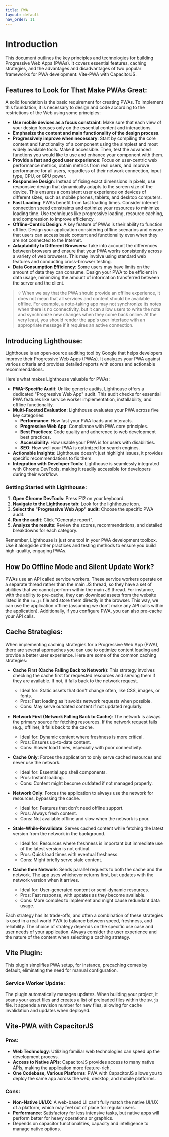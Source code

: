 ```yaml
---
title: PWA
layout: default
nav_order: 11
---
```


# Introduction

This document outlines the key principles and technologies for building Progressive Web Apps (PWAs). It covers essential features, caching strategies, and the advantages and disadvantages of two popular frameworks for PWA development: Vite-PWA with CapacitorJS.

## Features to Look for That Make PWAs Great:

A solid foundation is the basic requirement for creating PWAs. To implement this foundation, it is necessary to design and code according to the restrictions of the Web using some principles:

- **Use mobile devices as a focus constraint**: Make sure that each view of your design focuses only on the essential content and interactions.
- **Emphasize the content and main functionality of the design process**.
- **Progressively improve when necessary**: Start by compiling the core content and functionality of a component using the simplest and most widely available tools. Make it accessible. Then, test the advanced functions you would like to use and enhance your component with them.
- **Provide a fast and good user experience**: Focus on user-centric web performance metrics, obtain metrics from real users, and improve performance for all users, regardless of their network connection, input type, CPU, or GPU power.
- **Responsive Design**: Instead of fixing exact dimensions in pixels, use responsive design that dynamically adapts to the screen size of the device. This ensures a consistent user experience on devices of different sizes, such as mobile phones, tablets, and desktop computers.
- **Fast Loading**: PWAs benefit from fast loading times. Consider internet connection speed constraints and optimize your resources to minimize loading time. Use techniques like progressive loading, resource caching, and compression to improve efficiency.
- **Offline-Centric Design**: A key feature of PWAs is their ability to function offline. Design your application considering offline scenarios and ensure that users can access basic content and functionality even when they are not connected to the Internet.
- **Adaptability to Different Browsers**: Take into account the differences between browsers and ensure that your PWA works consistently across a variety of web browsers. This may involve using standard web features and conducting cross-browser testing.
- **Data Consumption Efficiency**: Some users may have limits on the amount of data they can consume. Design your PWA to be efficient in data usage, minimizing the amount of information transferred between the server and the client.

> 💡 When we say that the PWA should provide an offline experience, it does not mean that all services and content should be available offline. For example, a note-taking app may not synchronize its notes when there is no connectivity, but it can allow users to write the note and synchronize new changes when they come back online. At the very least, you should render the app's user interface with an appropriate message if it requires an active connection.

## Introducing Lighthouse:

Lighthouse is an open-source auditing tool by Google that helps developers improve their Progressive Web Apps (PWAs). It analyzes your PWA against various criteria and provides detailed reports with scores and actionable recommendations.

Here's what makes Lighthouse valuable for PWAs:

- **PWA-Specific Audit**: Unlike generic audits, Lighthouse offers a dedicated "Progressive Web App" audit. This audit checks for essential PWA features like service worker implementation, installability, and offline functionality.
- **Multi-Faceted Evaluation**: Lighthouse evaluates your PWA across five key categories:
  - **Performance**: How fast your PWA loads and interacts.
  - **Progressive Web App**: Compliance with PWA core principles.
  - **Best Practices**: Code quality and adherence to web development best practices.
  - **Accessibility**: How usable your PWA is for users with disabilities.
  - **SEO**: How well your PWA is optimized for search engines.
- **Actionable Insights**: Lighthouse doesn't just highlight issues, it provides specific recommendations to fix them.
- **Integration with Developer Tools**: Lighthouse is seamlessly integrated with Chrome DevTools, making it readily accessible for developers during their workflow.

### Getting Started with Lighthouse:

1. **Open Chrome DevTools**: Press F12 on your keyboard.
2. **Navigate to the Lighthouse tab**: Look for the lighthouse icon.
3. **Select the "Progressive Web App" audit**: Choose the specific PWA audit.
4. **Run the audit**: Click "Generate report".
5. **Analyze the results**: Review the scores, recommendations, and detailed breakdowns for each category.

Remember, Lighthouse is just one tool in your PWA development toolbox. Use it alongside other practices and testing methods to ensure you build high-quality, engaging PWAs.

## How Do Offline Mode and Silent Update Work?

PWAs use an API called service workers. These service workers operate on a separate thread rather than the main JS thread, so they have a set of abilities that we cannot perform within the main JS thread. For instance, with the ability to pre-cache, they can download assets from the website listed in the `sw.js` file and store them directly in the browser. This way, we can use the application offline (assuming we don't make any API calls within the application). Additionally, if you configure PWA, you can also pre-cache your API calls.

## Cache Strategies:

When implementing caching strategies for a Progressive Web App (PWA), there are several approaches you can use to optimize content loading and provide a better user experience. Here are some of the common caching strategies:

- **Cache First (Cache Falling Back to Network)**: This strategy involves checking the cache first for requested resources and serving them if they are available. If not, it falls back to the network request.

  - Ideal for: Static assets that don't change often, like CSS, images, or fonts.
  - Pros: Fast loading as it avoids network requests when possible.
  - Cons: May serve outdated content if not updated regularly.

- **Network First (Network Falling Back to Cache)**: The network is always the primary source for fetching resources. If the network request fails (e.g., offline), it falls back to the cache.

  - Ideal for: Dynamic content where freshness is more critical.
  - Pros: Ensures up-to-date content.
  - Cons: Slower load times, especially with poor connectivity.

- **Cache Only**: Forces the application to only serve cached resources and never use the network.

  - Ideal for: Essential app shell components.
  - Pros: Instant loading.
  - Cons: Content might become outdated if not managed properly.

- **Network Only**: Forces the application to always use the network for resources, bypassing the cache.

  - Ideal for: Features that don't need offline support.
  - Pros: Always fresh content.
  - Cons: Not available offline and slow when the network is poor.

- **Stale-While-Revalidate**: Serves cached content while fetching the latest version from the network in the background.

  - Ideal for: Resources where freshness is important but immediate use of the latest version is not critical.
  - Pros: Quick load times with eventual freshness.
  - Cons: Might briefly serve stale content.

- **Cache then Network**: Sends parallel requests to both the cache and the network. The app uses whichever returns first, but updates with the network version when it arrives.
  - Ideal for: User-generated content or semi-dynamic resources.
  - Pros: Fast response, with updates as they become available.
  - Cons: More complex to implement and might cause redundant data usage.

Each strategy has its trade-offs, and often a combination of these strategies is used in a real-world PWA to balance between speed, freshness, and reliability. The choice of strategy depends on the specific use case and user needs of your application. Always consider the user experience and the nature of the content when selecting a caching strategy.

## Vite Plugin:

This plugin simplifies PWA setup, for instance, precaching comes by default, eliminating the need for manual configuration.

### Service Worker Update:

The plugin automatically manages updates. When building your project, it scans your asset files and creates a list of preloaded files within the `sw.js` file. It appends a revision number for new files, allowing for cache invalidation and updates when deployed.

## Vite-PWA with CapacitorJS

### Pros:

- **Web Technology**: Utilizing familiar web technologies can speed up the development process.
- **Access to Native APIs**: CapacitorJS provides access to many native APIs, making the application more feature-rich.
- **One Codebase, Various Platforms**: PWA with CapacitorJS allows you to deploy the same app across the web, desktop, and mobile platforms.

### Cons:

- **Non-Native UI/UX**: A web-based UI can't fully match the native UI/UX of a platform, which may feel out of place for regular users.
- **Performance**: Satisfactory for less intensive tasks, but native apps will perform better for heavy operations or graphics.
- Depends on capacitor functionalities, capacity and intelligence to manage native options.
